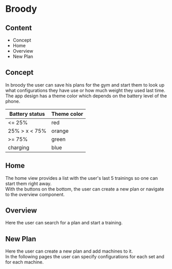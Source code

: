 # Broody

## Content

* Concept
* Home
* Overview
* New Plan

## Concept

In broody the user can save his plans for the gym and start them to look up what configurations they have use or how much weight they used last time.  
The app design has a theme color which depends on the battery level of the phone.

| Battery status | Theme color |
|----------------|-------------|
| <= 25%         | red         |
| 25% > x < 75%  | orange      |
| \>= 75%        | green       |
| charging       | blue        |

## Home

The home view provides a list with the user's last 5 trainings so one can start them right away.  
With the buttons on the bottom, the user can create a new plan or navigate to the overview component.

## Overview

Here the user can search for a plan and start a training.

## New Plan

Here the user can create a new plan and add machines to it.  
In the following pages the user can specify configurations for each set and for each machine.
